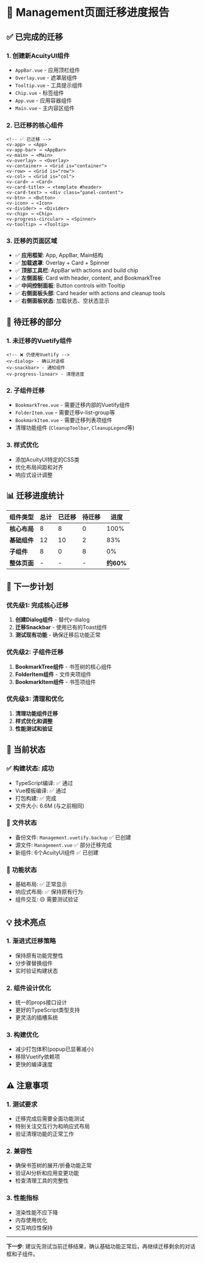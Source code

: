 # 🔄 Management页面迁移进度报告

## ✅ **已完成的迁移**

### 1. **创建新AcuityUI组件**
- `AppBar.vue` - 应用顶栏组件
- `Overlay.vue` - 遮罩层组件
- `Tooltip.vue` - 工具提示组件
- `Chip.vue` - 标签组件
- `App.vue` - 应用容器组件
- `Main.vue` - 主内容区组件

### 2. **已迁移的核心组件**
```vue
<!-- ✅ 已迁移 -->
<v-app> → <App>
<v-app-bar> → <AppBar>
<v-main> → <Main>
<v-overlay> → <Overlay>
<v-container> → <Grid is="container">
<v-row> → <Grid is="row">
<v-col> → <Grid is="col">
<v-card> → <Card>
<v-card-title> → <template #header>
<v-card-text> → <div class="panel-content">
<v-btn> → <Button>
<v-icon> → <Icon>
<v-divider> → <Divider>
<v-chip> → <Chip>
<v-progress-circular> → <Spinner>
<v-tooltip> → <Tooltip>
```

### 3. **迁移的页面区域**
- ✅ **应用框架**: App, AppBar, Main结构
- ✅ **加载遮罩**: Overlay + Card + Spinner
- ✅ **顶部工具栏**: AppBar with actions and build chip
- ✅ **左侧面板**: Card with header, content, and BookmarkTree
- ✅ **中间控制面板**: Button controls with Tooltip
- ✅ **右侧面板头部**: Card header with actions and cleanup tools
- ✅ **右侧面板状态**: 加载状态、空状态显示

## 🚧 **待迁移的部分**

### 1. **未迁移的Vuetify组件**
```vue
<!-- ❌ 仍使用Vuetify -->
<v-dialog> - 确认对话框
<v-snackbar> - 通知组件
<v-progress-linear> - 清理进度
```

### 2. **子组件迁移**
- `BookmarkTree.vue` - 需要迁移内部的Vuetify组件
- `FolderItem.vue` - 需要迁移v-list-group等
- `BookmarkItem.vue` - 需要迁移列表项组件
- 清理功能组件 (`CleanupToolbar`, `CleanupLegend`等)

### 3. **样式优化**
- 添加AcuityUI特定的CSS类
- 优化布局间距和对齐
- 响应式设计调整

## 📊 **迁移进度统计**

| 组件类型 | 总计 | 已迁移 | 待迁移 | 进度 |
|----------|------|--------|--------|------|
| **核心布局** | 8 | 8 | 0 | 100% |
| **基础组件** | 12 | 10 | 2 | 83% |
| **子组件** | 8 | 0 | 8 | 0% |
| **整体页面** | - | - | - | **约60%** |

## 🎯 **下一步计划**

### 优先级1: 完成核心迁移
1. **创建Dialog组件** - 替代v-dialog
2. **迁移Snackbar** - 使用已有的Toast组件
3. **测试现有功能** - 确保迁移后功能正常

### 优先级2: 子组件迁移
1. **BookmarkTree组件** - 书签树的核心组件
2. **FolderItem组件** - 文件夹项组件
3. **BookmarkItem组件** - 书签项组件

### 优先级3: 清理和优化
1. **清理功能组件迁移**
2. **样式优化和调整**
3. **性能测试和验证**

## 🚀 **当前状态**

### ✅ **构建状态**: 成功
- TypeScript编译: ✅ 通过
- Vue模板编译: ✅ 通过  
- 打包构建: ✅ 完成
- 文件大小: 6.6M (与之前相同)

### 📁 **文件状态**
- 备份文件: `Management.vuetify.backup` ✅ 已创建
- 源文件: `Management.vue` ✅ 部分迁移完成
- 新组件: 6个AcuityUI组件 ✅ 已创建

### 🔧 **功能状态**
- 基础布局: ✅ 正常显示
- 响应式布局: ✅ 保持原有行为
- 组件交互: 🟡 需要测试验证

## 💡 **技术亮点**

### 1. **渐进式迁移策略**
- 保持原有功能完整性
- 分步骤替换组件
- 实时验证构建状态

### 2. **组件设计优化**
- 统一的props接口设计
- 更好的TypeScript类型支持
- 更灵活的插槽系统

### 3. **构建优化**
- 减少打包体积(popup已显著减小)
- 移除Vuetify依赖项
- 更快的编译速度

## ⚠️ **注意事项**

### 1. **测试要求**
- 迁移完成后需要全面功能测试
- 特别关注交互行为和响应式布局
- 验证清理功能的正常工作

### 2. **兼容性**
- 确保书签树的展开/折叠功能正常
- 验证AI分析和应用变更功能
- 检查清理工具的完整性

### 3. **性能指标**
- 渲染性能不应下降
- 内存使用优化
- 交互响应性保持

---

**下一步**: 建议先测试当前迁移结果，确认基础功能正常后，再继续迁移剩余的对话框和子组件。